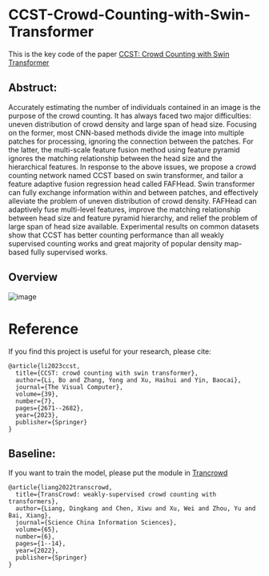 # CCST-Crowd-Counting-with-Swin-Transformer

This is the key code of the paper [CCST: Crowd Counting with Swin Transformer](https://link.springer.com/article/10.1007/s00371-022-02485-3)

## Abstruct:
Accurately estimating the number of individuals contained in an image is the purpose of the crowd counting. It has always faced two major difficulties: uneven distribution of crowd density and large span of head size. Focusing on the former, most CNN-based methods divide the image into multiple patches for processing, ignoring the connection between the patches. For the latter, the multi-scale feature fusion method using feature pyramid ignores the matching relationship between the
head size and the hierarchical features. In response to the above issues, we propose a crowd counting network named CCST based on swin transformer, and tailor a feature adaptive fusion regression head called FAFHead. Swin transformer can fully exchange information within and between patches, and effectively alleviate the problem of uneven distribution of crowd density. FAFHead can adaptively fuse multi-level features, improve the matching relationship between head size and feature
pyramid hierarchy, and relief the problem of large span of head size available. Experimental results on common datasets show that CCST has better counting performance than all weakly supervised counting works and great majority of popular density map-based fully supervised works.

## Overview
![image](https://github.com/Boli-trainee/CCST-Crowd-Counting-with-Swin-Transformer/assets/83391363/cca2ee52-921e-41b0-9be3-ed2b0c379e21)



# Reference
If you find this project is useful for your research, please cite:
```
@article{li2023ccst,
  title={CCST: crowd counting with swin transformer},
  author={Li, Bo and Zhang, Yong and Xu, Haihui and Yin, Baocai},
  journal={The Visual Computer},
  volume={39},
  number={7},
  pages={2671--2682},
  year={2023},
  publisher={Springer}
}
```

## Baseline:
If you want to train the model, please put the module in [Trancrowd](https://github.com/dk-liang/TransCrowd)

```
@article{liang2022transcrowd,
  title={TransCrowd: weakly-supervised crowd counting with transformers},
  author={Liang, Dingkang and Chen, Xiwu and Xu, Wei and Zhou, Yu and Bai, Xiang},
  journal={Science China Information Sciences},
  volume={65},
  number={6},
  pages={1--14},
  year={2022},
  publisher={Springer}
}
```
